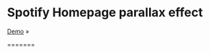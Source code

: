 Spotify Homepage parallax effect
==========

[Demo](http://fredcerdeira.github.io/spotify-homepage) »

=======
